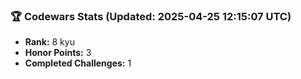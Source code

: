 ### 🏆 Codewars Stats (Updated: 2025-04-25 12:15:07 UTC)

- **Rank:** 8 kyu
- **Honor Points:** 3
- **Completed Challenges:** 1
